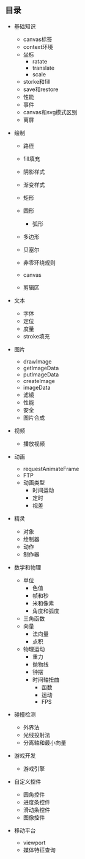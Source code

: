 ## 目录

* 基础知识
    * canvas标签
    * context环境
    * 坐标
        * ratate
        * translate
        * scale
    * storke和fill   
    * save和restore
    * 性能
    * 事件
    * canvas和svg模式区别
    * 离屏

* 绘制
    * 路径
    * fill填充
    * 阴影样式
    * 渐变样式
    
    * 矩形
    * 圆形
        * 弧形
            
    * 多边形
    * 贝塞尔    
    * 非零环绕规则    
    * canvas
    * 剪辑区

* 文本
    * 字体
    * 定位
    * 度量
    * stroke填充    
    
* 图片        
    * drawImage
    * getImageData
    * putImageData
    * createImage
    * imageData
    * 滤镜
    * 性能
    * 安全
    * 图片合成

* 视频
    * 播放视频

* 动画    
    * requestAnimateFrame
    * FTP
    * 动画类型
        * 时间运动
        * 定时
        * 视差

* 精灵
    * 对象
    * 绘制器
    * 动作
    * 制作器

* 数学和物理
    * 单位
        * 色值
        * 帧和秒
        * 米和像素
        * 角度和弧度                
    * 三角函数
    * 向量
        * 法向量
        * 点积
    * 物理运动
        * 重力
        * 抛物线
        * 钟摆
        * 时间轴扭曲
            * 函数
            * 运动
            * FPS

* 碰撞检测
    * 外界法
    * 光线投射法
    * 分离轴和最小向量

* 游戏开发
    * 游戏引擎

* 自定义控件
    * 圆角控件
    * 进度条控件
    * 滑动条控件
    * 图像控件

* 移动平台
    * viewport
    * 媒体特征查询
    
